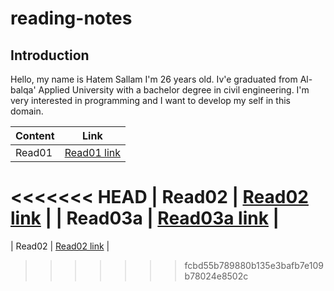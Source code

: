# reading-notes
## Introduction
Hello, my name is Hatem Sallam I'm 26 years old. Iv'e graduated from Al-balqa' Applied University with a bachelor degree in civil engineering. I'm very interested in programming and I want to develop my self in this domain.
 
 | Content      | Link |
| ----------- | ----------- |
| Read01      | [Read01 link](Read01.md)       |
<<<<<<< HEAD
| Read02   | [Read02 link](Read02.md)       |
| Read03a   | [Read03a link](Read03a.md)       |
=======
| Read02   | [Read02 link](Read02.md)       |
>>>>>>> fcbd55b789880b135e3bafb7e109b78024e8502c
